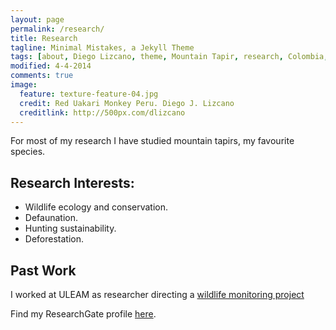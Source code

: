 ```yaml
---
layout: page
permalink: /research/
title: Research
tagline: Minimal Mistakes, a Jekyll Theme
tags: [about, Diego Lizcano, theme, Mountain Tapir, research, Colombia, Paramo]
modified: 4-4-2014
comments: true
image:
  feature: texture-feature-04.jpg
  credit: Red Uakari Monkey Peru. Diego J. Lizcano
  creditlink: http://500px.com/dlizcano
---
```

For most of my research I have studied mountain tapirs, my favourite species.

## Research Interests:

* Wildlife ecology and conservation.
* Defaunation.
* Hunting sustainability.
* Deforestation.

## Past Work
I worked at ULEAM as researcher directing a [wildlife monitoring project](https://faunamanabi.github.io/)

Find my ResearchGate profile [here](https://www.researchgate.net/profile/Diego_Lizcano).  
